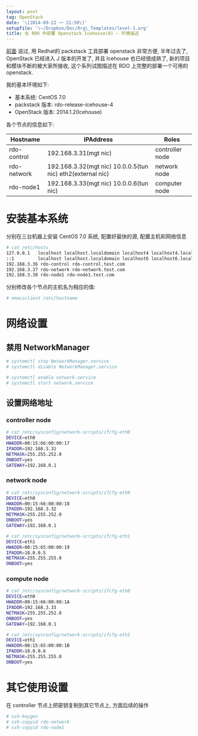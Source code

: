 ```yaml
---
layout: post
tag: OpenStack
date: '\[2014-09-22 一 21:50\]'
setupfile: '\~/Dropbox/Doc/Org\_Templates/level-1.org'
title: 在 RDO 中部署 Openstack Icehouse(0) – 环境描述
---
```


[前面](http://mathslinux.org/?p%3D477) 说过, 用 Redhat的 packstack
工具部署 openstack 非常方便, 半年过去了, OpenStack 已经进入 J
版本的开发了, 并且 Icehouse 也已经很成熟了, 新的项目
和模块不断的被大家所接收, 这个系列试图描述在 RDO 上完整的部署一个可用的
openstack.

我的基本环境如下:

-   基本系统: CentOS 7.0
-   packstack 版本: rdo-release-icehouse-4
-   OpenStack 版本: 2014.1.2(Icehouse)

各个节点的信息如下:

| Hostname    | IPAddress                                                  | Roles           |
|-------------|------------------------------------------------------------|-----------------|
| rdo-control | 192.168.3.31(mgt nic)                                      | controller node |
| rdo-network | 192.168.3.32(mgt nic) 10.0.0.5(tun nic) eth2(external nic) | network node    |
| rdo-node1   | 192.168.3.33(mgt nic) 10.0.0.6(tun nic)                    | computer node   |

安装基本系统
============

分别在三台机器上安装 CentOS 7.0 系统, 配置好最快的源, 配置主机和网络信息

``` bash
# cat /etc/hosts
127.0.0.1   localhost localhost.localdomain localhost4 localhost4.localdomain4
::1         localhost localhost.localdomain localhost6 localhost6.localdomain6
192.168.3.36 rdo-control rdo-control.test.com
192.168.3.37 rdo-network rdo-network.test.com
192.168.3.38 rdo-node1 rdo-node1.test.com
```

分别修改各个节点的主机名为相应的值:

``` bash
# emacsclient /etc/hostname
```

网络设置
========

禁用 NetworkManager
-------------------

``` bash
# systemctl stop NetworkManager.service 
# systemctl disable NetworkManager.service

# systemctl enable network.service 
# systemctl start network.service
```

设置网络地址
------------

### controller node

``` bash
# cat /etc/sysconfig/network-scripts/ifcfg-eth0
DEVICE=eth0
HWADDR=00:15:66:00:00:17
IPADDR=192.168.3.31
NETMASK=255.255.252.0
ONBOOT=yes
GATEWAY=192.168.0.1
```

### network node

``` bash
# cat /etc/sysconfig/network-scripts/ifcfg-eth0
DEVICE=eth0
HWADDR=00:15:66:00:00:18
IPADDR=192.168.3.32
NETMASK=255.255.252.0
ONBOOT=yes
GATEWAY=192.168.0.1

# cat /etc/sysconfig/network-scripts/ifcfg-eth1
DEVICE=eth1
HWADDR=00:15:65:00:00:19
IPADDR=10.0.0.5
NETMASK=255.255.255.0
ONBOOT=yes
```

### compute node

``` bash
# cat /etc/sysconfig/network-scripts/ifcfg-eth0
DEVICE=eth0
HWADDR=00:15:66:00:00:1A
IPADDR=192.168.3.33
NETMASK=255.255.252.0
ONBOOT=yes
GATEWAY=192.168.0.1

# cat /etc/sysconfig/network-scripts/ifcfg-eth1
DEVICE=eth1
HWADDR=00:15:65:00:00:1B
IPADDR=10.0.0.6
NETMASK=255.255.255.0
ONBOOT=yes
```

其它使用设置
============

在 controller 节点上把密钥复制到其它节点上, 方面后续的操作

``` bash
# ssh-keygen
# ssh-copyid rdo-network
# ssh-copyid rdo-node1
```

